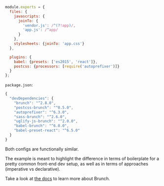 ```javascript
module.exports = {
  files: {
    javascripts: {
      joinTo: {
        'vendor.js': /^(?!app)/,
        'app.js': /^app/
      }
    },
    stylesheets: {joinTo: 'app.css'}
  },

  plugins: {
    babel: {presets: ['es2015', 'react']},
    postcss: {processors: [require('autoprefixer')]}
  }
};
```

`package.json`:

```javascript
{
  "devDependencies": {
    "brunch": "^2.8.0",
    "postcss-brunch": "^0.5.0",
    "autoprefixer": "^6.3.0",
    "sass-brunch": "^2.6.0",
    "uglify-js-brunch": "^2.0.0",
    "babel-brunch": "^6.0.0",
    "babel-preset-react": "^6.5.0"
  }
}
```

Both configs are functionally similar.

The example is meant to highlight the difference in terms of boilerplate for a pretty common front-end dev setup, as well as in terms of approaches (imperative vs declarative).

Take a look at [the docs](/docs/getting-started.html) to learn more about Brunch.
